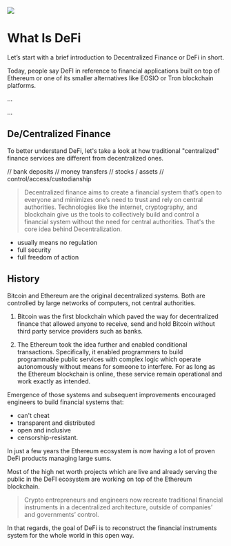 ![](https://raw.githubusercontent.com/horizontalsystems/blockchain-crypto-guides/master/fundamentals/images/010-main-l.png)

# What Is DeFi

Let’s start with a brief introduction to Decentralized Finance or DeFi in short.

Today, people say DeFI in reference to financial applications built on top of Ethereum or one of its smaller alternatives like EOSIO or Tron blockchain platforms. 

...

...

## De/Centralized Finance

To better understand DeFi, let's take a look at how traditional "centralized" finance services are different from decentralized ones.

// bank deposits
// money transfers
// stocks / assets
// control/access/custodianship

> Decentralized finance aims to create a financial system that’s open to everyone and minimizes one’s need to trust and rely on central authorities. Technologies like the internet, cryptography, and blockchain give us the tools to collectively build and control a financial system without the need for central authorities. That's the core idea behind Decentralization.

- usually means no regulation
- full security 
- full freedom of action

## History

Bitcoin and Ethereum are the original decentralized systems. Both are controlled by large networks of computers, not central authorities.

1. Bitcoin was the first blockchain which paved the way for decentralized finance that allowed anyone to receive, send and hold Bitcoin without third party service providers such as banks.

2. The Ethereum took the idea further and enabled conditional transactions. Specifically, it enabled programmers to build programmable public services with complex logic which operate autonomously without means for someone to interfere. For as long as the Ethereum blockchain is online, these service remain operational and work exactly as intended.

Emergence of those systems and subsequent improvements encouraged engineers to build financial systems that:
 
 - can't cheat
 - transparent and distributed
 - open and inclusive
 - censorship-resistant.

In just a few years the Ethereum ecosystem is now having a lot of proven DeFi products managing large sums.

Most of the high net worth projects which are live and already serving the public in the DeFI ecosystem are working on top of the Ethereum blockchain. 

> Crypto entrepreneurs and engineers now recreate traditional financial instruments in a decentralized architecture, outside of companies’ and governments’ control.

In that regards, the goal of DeFi is to reconstruct the financial instruments system for the whole world in this open way.
